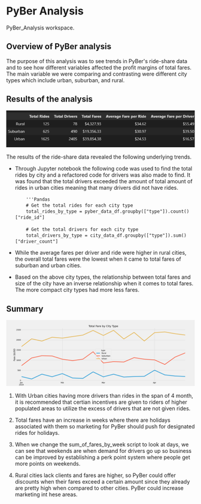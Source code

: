 # __PyBer Analysis__
PyBer_Analysis workspace.
## __Overview of PyBer analysis__
The purpose of this analysis was to see trends in PyBer's ride-share data and to see how different variables affected the profit margins of total fares. The main variable we were comparing and contrasting were different city types which include urban, suburban, and rural. 
## __Results of the analysis__

![Data table for pyber](https://github.com/ChristopheGarcia1/PyBer_Analysis/blob/main/analysis/Data_frame_Pyber.png)


The results of the ride-share data revealed the following underlying trends.

* Through Jupyter notebook the following code was used to find the total rides by city and a refactored code for drivers was also made to find. It was found that the total drivers exceeded the amount of total amount of rides in urban cities meaning that many drivers did not have rides.

          '''Pandas 
          # Get the total rides for each city type
          total_rides_by_type = pyber_data_df.groupby(["type"]).count()["ride_id"]

          # Get the total drivers for each city type
          total_drivers_by_type = city_data_df.groupby(["type"]).sum()["driver_count"]

* While the average fares per driver and ride were higher in rural cities, the overall total fares were the lowest when it came to total fares of suburban and urban cities. 

* Based on the above city types, the relationship between total fares and size of the city have an inverse relationship when it comes to total fares. The more compact city types had more less fares.

## __Summary__

![Line graph of total fares by city type](https://github.com/ChristopheGarcia1/PyBer_Analysis/blob/main/analysis/total_fares_linegraph.png)

1. With Urban cities having more drivers than rides in the span of 4 month, it is recommended that certian incentives are given to riders of higher populated areas to utilize the excess of drivers that are not given rides.

2. Total fares have an increase in weeks where there are holidays associated with them so marketing for PyBer should push for designated rides for holidays.

3. When we change the sum_of_fares_by_week script to look at days, we can see that weekends are when demand for drivers go up so business can be improved by establishing a perk point system  where people get more points on weekends.

4. Rural cities lack clients and fares are higher, so PyBer could offer discounts when their fares exceed a certain amount since they already are pretty high when compared to other cities. PyBer could increase marketing int hese areas.
